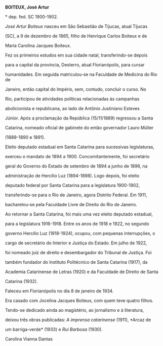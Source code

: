 **BOITEUX, José Artur**



\* dep. fed. SC 1900-1902.



*José Artur Boiteux* nasceu em São Sebastião de Tijucas, atual Tijucas

(SC), a 9 de dezembro de 1865, filho de Henrique Carlos Boiteux e de

Maria Carolina Jacques Boiteux.



Fez os primeiros estudos em sua cidade natal, transferindo-se depois

para a capital da província, Desterro, atual Florianópolis, para cursar

humanidades. Em seguida matriculou-se na Faculdade de Medicina do Rio de

Janeiro, então capital do Império, sem, contudo, concluir o curso. No

Rio, participou de atividades políticas relacionadas às campanhas

abolicionista e republicana, ao lado de Antônio Justiniano Esteves

Júnior. Após a proclamação da República (15/11/1889) regressou a Santa

Catarina, nomeado oficial de gabinete do então governador Lauro Müller

(1889-1890 e 1891).



Eleito deputado estadual em Santa Catarina para sucessivas legislaturas,

exerceu o mandato de 1894 a 1900. Concomitantemente, foi secretário

geral do Governo do Estado de setembro de 1894 a junho de 1896, na

administração de Hercílio Luz (1894-1898). Logo depois, foi eleito

deputado federal por Santa Catarina para a legislatura 1900-1902,

transferindo-se para o Rio de Janeiro, agora Distrito Federal. Em 1911,

bacharelou-se pela Faculdade Livre de Direito do Rio de Janeiro.



Ao retornar a Santa Catarina, foi mais uma vez eleito deputado estadual,

para a legislatura 1916-1918. Entre os anos de 1918 e 1922, no segundo

governo Hercílio Luz (1918-1924), ocupou, com pequenas interrupções, o

cargo de secretário do Interior e Justiça do Estado. Em julho de 1922,

foi nomeado juiz de direito e desembargador do Tribunal de Justiça. Foi

também fundador do Instituto Politécnico de Santa Catarina (1917), da

Academia Catarinense de Letras (1920) e da Faculdade de Direito de Santa

Catarina (1932).



Faleceu em Florianópolis no dia 8 de janeiro de 1934.



Era casado com Jocelina Jacques Boiteux, com quem teve quatro filhos.



Tendo-se dedicado ainda ao magistério, ao jornalismo e à literatura,

deixou três obras publicadas: *A imprensa catarinense* (1911), *Arcaz de

um barriga-verde* (1933) e *Rui Barbosa* (1930).



Carolina Vianna Dantas



